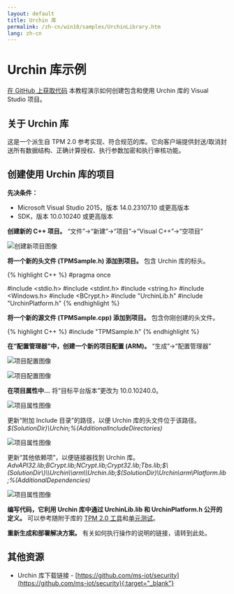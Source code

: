 ```yaml
---
layout: default
title: Urchin 库
permalink: /zh-cn/win10/samples/UrchinLibrary.htm
lang: zh-cn
---
```


# Urchin 库示例

[在 GitHub 上获取代码][1] 本教程演示如何创建包含和使用 Urchin 库的 Visual Studio 项目。

[1]: https://github.com/ms-iot/security "Urchin 库"

## 关于 Urchin 库  
这是一个派生自 TPM 2.0 参考实现、符合规范的库。它向客户端提供封送/取消封送所有数据结构、正确计算授权、执行参数加密和执行审核功能。

## <a name="NewProjectUrchin"></a>创建使用 Urchin 库的项目  
**先决条件：**

* Microsoft Visual Studio 2015，版本 14.0.23107.10 或更高版本  
* SDK，版本 10.0.10240 或更高版本

**创建新的 C++ 项目。** “文件”-\>“新建”-\>“项目”-\>“Visual C++”-\>“空项目”

![创建新项目图像]({{site.baseurl}}/Resources/images/TPM/CreateNewProject.png)

**将一个新的头文件 \(TPMSample.h\) 添加到项目。** 包含 Urchin 库的标头。

{% highlight C++ %}
#pragma once

#include <stdio.h>
#include <stdint.h>
#include <string.h>
#include <Windows.h>
#include <BCrypt.h>
#include "UrchinLib.h"
#include "UrchinPlatform.h"
{% endhighlight %}

**将一个新的源文件 \(TPMSample.cpp\) 添加到项目。** 包含你刚创建的头文件。

{% highlight C++ %}
#include "TPMSample.h"
{% endhighlight %}

**在“配置管理器”中，创建一个新的项目配置 \(ARM\)。** “生成”-\>“配置管理器”

![项目配置图像]({{site.baseurl}}/Resources/images/TPM/CreateNewConfiguration.png)

![项目配置图像]({{site.baseurl}}/Resources/images/TPM/NewProjectPlatform.png)


**在项目属性中...** 将“目标平台版本”更改为 10.0.10240.0。

![项目属性图像]({{site.baseurl}}/Resources/images/TPM/TargetPlatformVesion.png)

更新“附加 Include 目录”的路径，以便 Urchin 库的头文件位于该路径。*$\(SolutionDir\)\\Urchin;%\(AdditionalIncludeDirectories\)*

![项目属性图像]({{site.baseurl}}/Resources/images/TPM/AdditionalIncludeDirectories.png)

更新“其他依赖项”，以便链接器找到 Urchin 库。*AdvAPI32.lib;BCrypt.lib;NCrypt.lib;Crypt32.lib;Tbs.lib;$\(SolutionDir\)\\Urchin\\arm\\Urchin.lib;$\(SolutionDir\)\\Urchin\\arm\\Platform.lib;%\(AdditionalDependencies\)*

![项目属性图像]({{site.baseurl}}/Resources/images/TPM/AdditionalDependencies.png)

**编写代码，它利用 Urchin 库中通过 UrchinLib.lib 和 UrchinPlatform.h 公开的定义。** 可以参考随附于库的 [TPM 2.0 工具][2]和[单元测试][3]。

**重新生成和部署解决方案。** 有关如何执行操作的说明的链接，请转到此处。

[2]: https://github.com/ms-iot/security/tree/master/Urchin/T2T "T2T"
[3]: https://github.com/ms-iot/security/tree/master/Urchin/UrchinTest "UrchinTest"

## 其他资源  
* Urchin 库下载链接 - [https://github.com/ms-iot/security](https://github.com/ms-iot/security){:target="_blank"}

